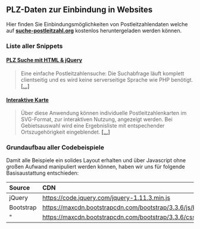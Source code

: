 ## PLZ-Daten zur Einbindung in Websites

Hier finden Sie Einbindungsmöglichkeiten von Postleitzahlendaten welche auf [**suche-postleitzahl.org**](https://www.suche-postleitzahl.org) kostenlos heruntergeladen werden können.

### Liste aller Snippets

#### [**PLZ Suche mit HTML & jQuery**](https://github.com/plzTeam/web-snippets/tree/master/plz-suche)
> Eine einfache Postleitzahlensuche: Die Suchabfrage läuft komplett clientseitig und es wird keine serverseitige Sprache wie PHP benötigt. [[...]](https://github.com/plzTeam/web-snippets/tree/master/plz-suche "PLZ Suche zum Einbinden")

#### [**Interaktive Karte**](https://github.com/plzTeam/web-snippets/tree/master/plz-karte)
> Über diese Anwendung können individuelle Postleitzahlenkarten im SVG-Format, zur interaktiven Nutzung, angezeigt werden. Bei Gebietsauswahl wird eine Ergebnisliste mit entspechender Ortszugehörigkeit eingeblendet. [[...]](https://github.com/plzTeam/web-snippets/tree/master/plz-karte "Interaktive Postleitzahlenkarte")


### Grundaufbau aller Codebeispiele

Damit alle Beispiele ein solides Layout erhalten und über Javascript ohne großen Aufwand manipuliert werden können, haben wir uns für folgende Basisaustattung entschieden:

Source                      | CDN
:--------------------------- | :--------------------------------------------------------------------
jQuery                       | https://code.jquery.com/jquery-1.11.3.min.js
Bootstrap                    | https://maxcdn.bootstrapcdn.com/bootstrap/3.3.6/js/bootstrap.min.js
"                            | https://maxcdn.bootstrapcdn.com/bootstrap/3.3.6/css/bootstrap.min.css

